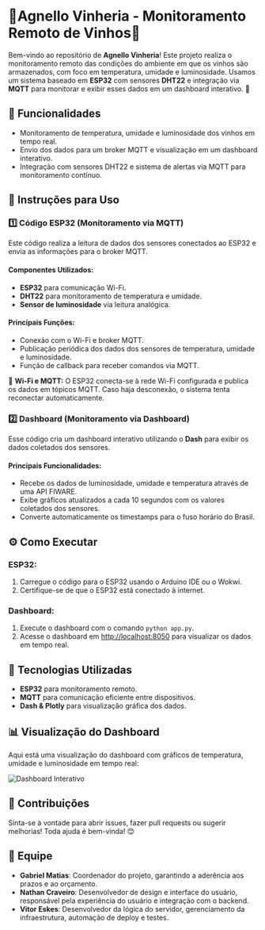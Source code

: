 # 🍇Agnello Vinheria - Monitoramento Remoto de Vinhos🍷

Bem-vindo ao repositório de **Agnello Vinheria**! Este projeto realiza o monitoramento remoto das condições do ambiente em que os vinhos são armazenados, com foco em temperatura, umidade e luminosidade. Usamos um sistema baseado em **ESP32** com sensores **DHT22** e integração via **MQTT** para monitorar e exibir esses dados em um dashboard interativo. 🚀

## 🔧 Funcionalidades

- Monitoramento de temperatura, umidade e luminosidade dos vinhos em tempo real.
- Envio dos dados para um broker MQTT e visualização em um dashboard interativo.
- Integração com sensores DHT22 e sistema de alertas via MQTT para monitoramento contínuo.

## 📝 Instruções para Uso

### 1️⃣ Código ESP32 (Monitoramento via MQTT)

Este código realiza a leitura de dados dos sensores conectados ao ESP32 e envia as informações para o broker MQTT.

#### Componentes Utilizados:
- **ESP32** para comunicação Wi-Fi.
- **DHT22** para monitoramento de temperatura e umidade.
- **Sensor de luminosidade** via leitura analógica.

#### Principais Funções:
- Conexão com o Wi-Fi e broker MQTT.
- Publicação periódica dos dados dos sensores de temperatura, umidade e luminosidade.
- Função de callback para receber comandos via MQTT.

📡 **Wi-Fi e MQTT:** O ESP32 conecta-se à rede Wi-Fi configurada e publica os dados em tópicos MQTT. Caso haja desconexão, o sistema tenta reconectar automaticamente.

### 2️⃣ Dashboard (Monitoramento via Dashboard)

Esse código cria um dashboard interativo utilizando o **Dash** para exibir os dados coletados dos sensores.

#### Principais Funcionalidades:
- Recebe os dados de luminosidade, umidade e temperatura através de uma API FIWARE.
- Exibe gráficos atualizados a cada 10 segundos com os valores coletados dos sensores.
- Converte automaticamente os timestamps para o fuso horário do Brasil.

## ⚙️ Como Executar

### ESP32:
1. Carregue o código para o ESP32 usando o Arduino IDE ou o Wokwi.
2. Certifique-se de que o ESP32 está conectado à internet.

### Dashboard:
1. Execute o dashboard com o comando `python app.py`.
2. Acesse o dashboard em [http://localhost:8050](http://localhost:8050) para visualizar os dados em tempo real.

## 🌟 Tecnologias Utilizadas
- **ESP32** para monitoramento remoto.
- **MQTT** para comunicação eficiente entre dispositivos.
- **Dash & Plotly** para visualização gráfica dos dados.

## 📊 Visualização do Dashboard

Aqui está uma visualização do dashboard com gráficos de temperatura, umidade e luminosidade em tempo real:

![Dashboard Interativo](caminho/para/sua/imagem-dashboard.png)

## 📢 Contribuições

Sinta-se à vontade para abrir issues, fazer pull requests ou sugerir melhorias! Toda ajuda é bem-vinda! 😊

## 👥 Equipe

- **Gabriel Matias**: Coordenador do projeto, garantindo a aderência aos prazos e ao orçamento.
- **Nathan Craveiro**: Desenvolvedor de design e interface do usuário, responsável pela experiência do usuário e integração com o backend.
- **Vitor Eskes**: Desenvolvedor da lógica do servidor, gerenciamento da infraestrutura, automação de deploy e testes.
